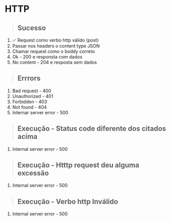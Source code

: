 # HTTP

> ## Sucesso

1. ✅ Request como verbo http válido (post)
2. Passar nos headers o content type JSON
3. Chamar request como o boddy correto
4. Ok - 200 e responsta com dados
5. No content - 204 e resposta sem dados

> ## Errrors

1. Bad request - 400
2. Unauthorized - 401
3. Forbidden - 403
4. Not found - 404
5. Internar server error - 500

> ## Execução - Status code diferente dos citados acima

1. Internal server error - 500

> ## Execução - Htttp request deu alguma excessão

1. Internal server error - 500

> ## Execução - Verbo http Inválido

1. Internal server error - 500

